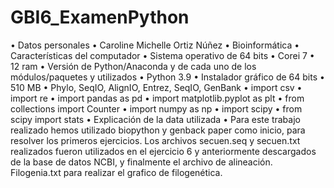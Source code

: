 # GBI6_ExamenPython
•	Datos personales
•	Caroline Michelle Ortiz Núñez
•	Bioinformática
•	Características del computador
•	Sistema operativo  de 64 bits
•	Corei 7
•	12 ram
•	Versión de Python/Anaconda y de cada uno de los módulos/paquetes y utilizados
•	Python 3.9 • Instalador gráfico de 64 bits • 510 MB
•	Phylo, SeqIO, AlignIO, Entrez, SeqIO, GenBank
•	import csv 
•	import re
•	import pandas as pd 
•	import matplotlib.pyplot as plt
•	from collections import Counter
•	import numpy as np
•	import scipy
•	from scipy import stats
•	Explicación de la data utilizada
•	Para este trabajo realizado hemos utilizado biopython y genback paper como inicio, para resolver los primeros ejercicios. Los archivos secuen.seq y secuen.txt realizados fueron utilizados en el ejercicio 6 y anteriormente descargados de la base de datos NCBI, y finalmente el archivo de alineación. Filogenia.txt para realizar el grafico de filogenética.
